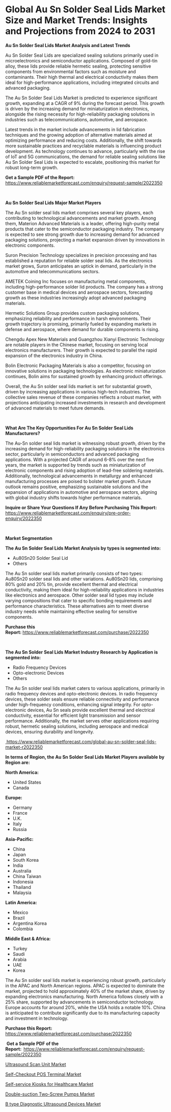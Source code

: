 <p><h1>Global Au Sn Solder Seal Lids Market Size and Market Trends: Insights and Projections from 2024 to 2031</h1></p><p><strong>Au Sn Solder Seal Lids Market Analysis and Latest Trends</strong></p>
<p><p>Au Sn Solder Seal Lids are specialized sealing solutions primarily used in microelectronics and semiconductor applications. Composed of gold-tin alloy, these lids provide reliable hermetic sealing, protecting sensitive components from environmental factors such as moisture and contaminants. Their high thermal and electrical conductivity makes them ideal for high-performance applications, including integrated circuits and advanced packaging.</p><p>The Au Sn Solder Seal Lids Market is predicted to experience significant growth, expanding at a CAGR of 9% during the forecast period. This growth is driven by the increasing demand for miniaturization in electronics, alongside the rising necessity for high-reliability packaging solutions in industries such as telecommunications, automotive, and aerospace. </p><p>Latest trends in the market include advancements in lid fabrication techniques and the growing adoption of alternative materials aimed at optimizing performance and reducing costs. Additionally, the shift towards more sustainable practices and recyclable materials is influencing product development. As technology continues to advance, particularly with the rise of IoT and 5G communications, the demand for reliable sealing solutions like Au Sn Solder Seal Lids is expected to escalate, positioning this market for robust long-term growth.</p></p>
<p><strong>Get a Sample PDF of the Report:&nbsp;</strong> <a href="https://www.reliablemarketforecast.com/enquiry/request-sample/2022350?utm_campaign=1082&utm_medium=2&utm_source=Github&utm_content=ia&utm_term=28102024&utm_id=au-sn-solder-seal-lids">https://www.reliablemarketforecast.com/enquiry/request-sample/2022350</a></p>
<p>&nbsp;</p>
<p><strong>Au Sn Solder Seal Lids Major Market Players</strong></p>
<p><p>The Au Sn solder seal lids market comprises several key players, each contributing to technological advancements and market growth. Among them, Materion Advanced Materials is a leader, offering high-purity metal products that cater to the semiconductor packaging industry. The company is expected to see strong growth due to increasing demand for advanced packaging solutions, projecting a market expansion driven by innovations in electronic components.</p><p>Suron Precision Technology specializes in precision processing and has established a reputation for reliable solder seal lids. As the electronics market grows, Suron anticipates an uptick in demand, particularly in the automotive and telecommunications sectors.</p><p>AMETEK Coining Inc focuses on manufacturing metal components, including high-performance solder lid products. The company has a strong customer base in medical devices and aerospace sectors, forecasting growth as these industries increasingly adopt advanced packaging materials.</p><p>Hermetic Solutions Group provides custom packaging solutions, emphasizing reliability and performance in harsh environments. Their growth trajectory is promising, primarily fueled by expanding markets in defense and aerospace, where demand for durable components is rising.</p><p>Chengdu Apex New Materials and Guangzhou Xianyi Electronic Technology are notable players in the Chinese market, focusing on serving local electronics manufacturers. Their growth is expected to parallel the rapid expansion of the electronics industry in China.</p><p>Bolin Electronic Packaging Materials is also a competitor, focusing on innovative solutions in packaging technologies. As electronic miniaturization continues, Bolin aims for sustained growth by enhancing product offerings.</p><p>Overall, the Au Sn solder seal lids market is set for substantial growth, driven by increasing applications in various high-tech industries. The collective sales revenue of these companies reflects a robust market, with projections anticipating increased investments in research and development of advanced materials to meet future demands.</p></p>
<p>&nbsp;</p>
<p><strong>What Are The Key Opportunities For Au Sn Solder Seal Lids Manufacturers?</strong></p>
<p><p>The Au-Sn solder seal lids market is witnessing robust growth, driven by the increasing demand for high-reliability packaging solutions in the electronics sector, particularly in semiconductors and advanced packaging applications. With a projected CAGR of around 6-8% over the next five years, the market is supported by trends such as miniaturization of electronic components and rising adoption of lead-free soldering materials. Additionally, technological advancements in metallurgy and enhanced manufacturing processes are poised to bolster market growth. Future outlook remains positive, emphasizing sustainable solutions and the expansion of applications in automotive and aerospace sectors, aligning with global industry shifts towards higher performance materials.</p></p>
<p><strong>Inquire or Share Your Questions If Any Before Purchasing This Report:</strong> <a href="https://www.reliablemarketforecast.com/enquiry/pre-order-enquiry/2022350?utm_campaign=1082&utm_medium=2&utm_source=Github&utm_content=ia&utm_term=28102024&utm_id=au-sn-solder-seal-lids">https://www.reliablemarketforecast.com/enquiry/pre-order-enquiry/2022350</a></p>
<p>&nbsp;</p>
<p><strong>Market Segmentation</strong></p>
<p><strong>The Au Sn Solder Seal Lids Market Analysis by types is segmented into:</strong></p>
<p><ul><li>Au80Sn20 Solder Seal Lid</li><li>Others</li></ul></p>
<p><p>The Au Sn solder seal lids market primarily consists of two types: Au80Sn20 solder seal lids and other variations. Au80Sn20 lids, comprising 80% gold and 20% tin, provide excellent thermal and electrical conductivity, making them ideal for high-reliability applications in industries like electronics and aerospace. Other solder seal lid types may include varying compositions that cater to specific bonding requirements and performance characteristics. These alternatives aim to meet diverse industry needs while maintaining effective sealing for sensitive components.</p></p>
<p><strong>Purchase this Report:&nbsp;</strong><a href="https://www.reliablemarketforecast.com/purchase/2022350?utm_campaign=1082&utm_medium=2&utm_source=Github&utm_content=ia&utm_term=28102024&utm_id=au-sn-solder-seal-lids">https://www.reliablemarketforecast.com/purchase/2022350</a></p>
<p>&nbsp;</p>
<p><strong>The Au Sn Solder Seal Lids Market Industry Research by Application is segmented into:</strong></p>
<p><ul><li>Radio Frequency Devices</li><li>Opto-electronic Devices</li><li>Others</li></ul></p>
<p><p>The Au Sn solder seal lids market caters to various applications, primarily in radio frequency devices and opto-electronic devices. In radio frequency devices, these solder seals ensure reliable connectivity and performance under high-frequency conditions, enhancing signal integrity. For opto-electronic devices, Au Sn seals provide excellent thermal and electrical conductivity, essential for efficient light transmission and sensor performance. Additionally, the market serves other applications requiring robust, hermetic sealing solutions, including aerospace and medical devices, ensuring durability and longevity.</p></p>
<p><a href="https://www.reliablemarketforecast.com/global-au-sn-solder-seal-lids-market-r2022350?utm_campaign=1082&utm_medium=2&utm_source=Github&utm_content=ia&utm_term=28102024&utm_id=au-sn-solder-seal-lids">&nbsp;https://www.reliablemarketforecast.com/global-au-sn-solder-seal-lids-market-r2022350</a></p>
<p><strong>In terms of Region, the Au Sn Solder Seal Lids Market Players available by Region are:</strong></p>
<p>
    <p> <strong> North America: </strong>
        <ul>
            <li>United States</li>
            <li>Canada</li>
        </ul>
        </p> 
    <p> <strong> Europe: </strong>
        <ul>
            <li>Germany</li>
            <li>France</li>
            <li>U.K.</li>
            <li>Italy</li>
            <li>Russia</li>
        </ul>
        </p> 
    <p> <strong> Asia-Pacific: </strong>
        <ul>
            <li>China</li>
            <li>Japan</li>
            <li>South Korea</li>
            <li>India</li>
            <li>Australia</li>
            <li>China Taiwan</li>
            <li>Indonesia</li>
            <li>Thailand</li>
            <li>Malaysia</li>
        </ul>
        </p> 
    <p> <strong> Latin America: </strong>
        <ul>
            <li>Mexico</li>
            <li>Brazil</li>
            <li>Argentina Korea</li>
            <li>Colombia</li>
        </ul>
        </p> 
    <p> <strong> Middle East & Africa: </strong>
        <ul>
            <li>Turkey</li>
            <li>Saudi</li>
            <li>Arabia</li>
            <li>UAE</li>
            <li>Korea</li>
        </ul>
    </p>
    </p>
<p><p>The Au Sn solder seal lids market is experiencing robust growth, particularly in the APAC and North American regions. APAC is expected to dominate the market, projected to hold approximately 40% of the market share, driven by expanding electronics manufacturing. North America follows closely with a 25% share, supported by advancements in semiconductor technology. Europe accounts for around 20%, while the USA holds a notable 10%. China is anticipated to contribute significantly due to its manufacturing capacity and investment in technology.</p></p>
<p><strong>Purchase this Report: </strong><a href="https://www.reliablemarketforecast.com/purchase/2022350?utm_campaign=1082&utm_medium=2&utm_source=Github&utm_content=ia&utm_term=28102024&utm_id=au-sn-solder-seal-lids">https://www.reliablemarketforecast.com/purchase/2022350</a></p>
<p>&nbsp;<strong>Get a Sample PDF of the Report:&nbsp;&nbsp;</strong><a href="https://www.reliablemarketforecast.com/enquiry/request-sample/2022350?utm_campaign=1082&utm_medium=2&utm_source=Github&utm_content=ia&utm_term=28102024&utm_id=au-sn-solder-seal-lids">https://www.reliablemarketforecast.com/enquiry/request-sample/2022350</a></p>
<p><strong></strong></p>
<p><p><a href="https://github.com/cleora2ime/Market-Research-Report-List-1/blob/main/ultrasound-scan-unit-market.md?utm_campaign=1082&utm_medium=2&utm_source=Github&utm_content=ia&utm_term=28102024&utm_id=au-sn-solder-seal-lids">Ultrasound Scan Unit Market</a></p><p><a href="https://www.linkedin.com/pulse/self-checkout-pos-terminal-market-global-insights-regional-analysis-kvrpc?utm_campaign=1082&utm_medium=2&utm_source=Github&utm_content=ia&utm_term=28102024&utm_id=au-sn-solder-seal-lids">Self-Checkout POS Terminal Market</a></p><p><a href="https://www.linkedin.com/pulse/global-self-service-kiosks-healthcare-market-exploring-share-trends-ligjc?utm_campaign=1082&utm_medium=2&utm_source=Github&utm_content=ia&utm_term=28102024&utm_id=au-sn-solder-seal-lids">Self-service Kiosks for Healthcare Market</a></p><p><a href="https://issuu.com/reportprime-2/docs/double-suction-two-screw-pumps-mark_795e6dc63828fc?utm_campaign=1082&utm_medium=2&utm_source=Github&utm_content=ia&utm_term=28102024&utm_id=au-sn-solder-seal-lids">Double-suction Two-Screw Pumps Market</a></p><p><a href="https://github.com/marcouhbmammoc/Market-Research-Report-List-1/blob/main/b-type-diagnostic-ultrasound-devices-market.md?utm_campaign=1082&utm_medium=2&utm_source=Github&utm_content=ia&utm_term=28102024&utm_id=au-sn-solder-seal-lids">B type Diagnostic Ultrasound Devices Market</a></p></p>